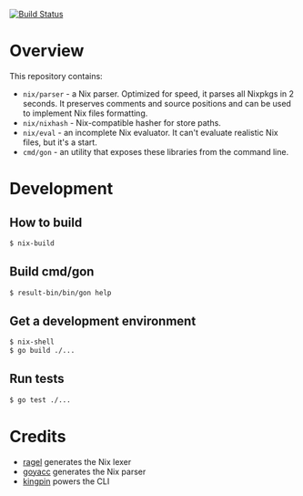 [![Build Status](https://travis-ci.org/orivej/go-nix.svg?branch=master)](https://travis-ci.org/orivej/go-nix)

# Overview

This repository contains:

- `nix/parser` - a Nix parser. Optimized for speed, it parses all Nixpkgs in 2 seconds. It preserves comments and source positions and can be used to implement Nix files formatting.
- `nix/nixhash` - Nix-compatible hasher for store paths.
- `nix/eval` - an incomplete Nix evaluator. It can't evaluate realistic Nix files, but it's a start.
- `cmd/gon` - an utility that exposes these libraries from the command line.

# Development

## How to build

```sh
$ nix-build
```

## Build cmd/gon

```sh
$ result-bin/bin/gon help
```

## Get a development environment

```sh
$ nix-shell
$ go build ./...
```

## Run tests

```sh
$ go test ./...
```

# Credits

- [ragel](https://www.colm.net/open-source/ragel/) generates the Nix lexer
- [goyacc](https://godoc.org/golang.org/x/tools/cmd/goyacc) generates the Nix parser
- [kingpin](https://github.com/alecthomas/kingpin) powers the CLI
